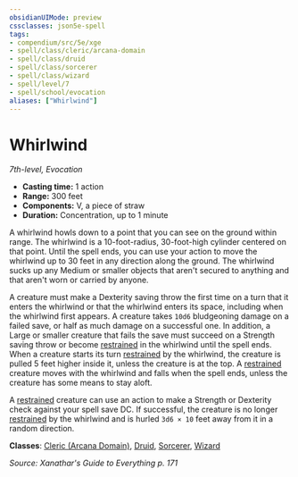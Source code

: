 ```yaml
---
obsidianUIMode: preview
cssclasses: json5e-spell
tags:
- compendium/src/5e/xge
- spell/class/cleric/arcana-domain
- spell/class/druid
- spell/class/sorcerer
- spell/class/wizard
- spell/level/7
- spell/school/evocation
aliases: ["Whirlwind"]
---
```

# Whirlwind
*7th-level, Evocation*  

- **Casting time:** 1 action
- **Range:** 300 feet
- **Components:** V, a piece of straw
- **Duration:** Concentration, up to 1 minute

A whirlwind howls down to a point that you can see on the ground within range. The whirlwind is a 10-foot-radius, 30-foot-high cylinder centered on that point. Until the spell ends, you can use your action to move the whirlwind up to 30 feet in any direction along the ground. The whirlwind sucks up any Medium or smaller objects that aren't secured to anything and that aren't worn or carried by anyone.

A creature must make a Dexterity saving throw the first time on a turn that it enters the whirlwind or that the whirlwind enters its space, including when the whirlwind first appears. A creature takes `10d6` bludgeoning damage on a failed save, or half as much damage on a successful one. In addition, a Large or smaller creature that fails the save must succeed on a Strength saving throw or become [restrained](5E2014官方资源/规则/conditions.md#restrained) in the whirlwind until the spell ends. When a creature starts its turn [restrained](5E2014官方资源/规则/conditions.md#restrained) by the whirlwind, the creature is pulled 5 feet higher inside it, unless the creature is at the top. A [restrained](5E2014官方资源/规则/conditions.md#restrained) creature moves with the whirlwind and falls when the spell ends, unless the creature has some means to stay aloft.

A [restrained](5E2014官方资源/规则/conditions.md#restrained) creature can use an action to make a Strength or Dexterity check against your spell save DC. If successful, the creature is no longer [restrained](5E2014官方资源/规则/conditions.md#restrained) by the whirlwind and is hurled `3d6 × 10` feet away from it in a random direction.

**Classes**: [Cleric (Arcana Domain)](5E2014官方资源/classes/cleric-arcana-domain-scag.md), [Druid](5E2014官方资源/classes/druid.md), [Sorcerer](5E2014官方资源/classes/sorcerer.md), [Wizard](5E2014官方资源/classes/wizard.md)

*Source: Xanathar's Guide to Everything p. 171*